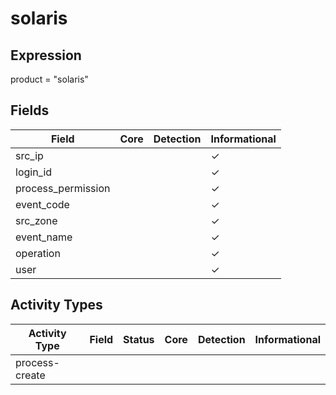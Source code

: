 solaris
=======

Expression
----------

product = "solaris"

Fields
------

| Field              | Core | Detection | Informational |
| ------------------ | ---- | --------- | ------------- |
| src_ip             |      |           | &#10003;      |
| login_id           |      |           | &#10003;      |
| process_permission |      |           | &#10003;      |
| event_code         |      |           | &#10003;      |
| src_zone           |      |           | &#10003;      |
| event_name         |      |           | &#10003;      |
| operation          |      |           | &#10003;      |
| user               |      |           | &#10003;      |

Activity Types
--------------

| Activity Type  | Field | Status | Core | Detection | Informational |
| -------------- | ----- | ------ | ---- | --------- | ------------- |
| process-create |       |        |      |           |               |


